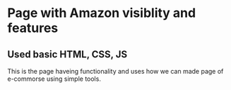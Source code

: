 # Page with Amazon visiblity and features

## Used basic HTML, CSS, JS

This is the page haveing functionality and uses how we can made page of e-commorse using simple tools.